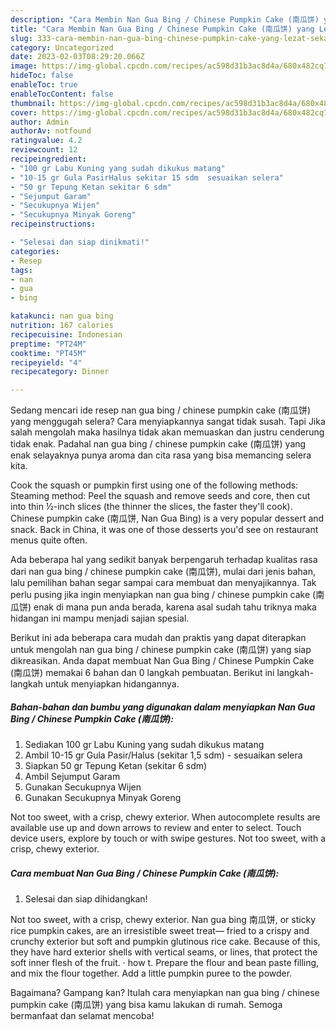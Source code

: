 ```yaml
---
description: "Cara Membin Nan Gua Bing / Chinese Pumpkin Cake (南瓜饼) yang Lezat Sekali"
title: "Cara Membin Nan Gua Bing / Chinese Pumpkin Cake (南瓜饼) yang Lezat Sekali"
slug: 333-cara-membin-nan-gua-bing-chinese-pumpkin-cake-yang-lezat-sekali
category: Uncategorized
date: 2023-02-03T08:29:20.066Z
image: https://img-global.cpcdn.com/recipes/ac598d31b3ac8d4a/680x482cq70/nan-gua-bing-chinese-pumpkin-cake-南瓜饼-foto-resep-utama.jpg
hideToc: false
enableToc: true
enableTocContent: false
thumbnail: https://img-global.cpcdn.com/recipes/ac598d31b3ac8d4a/680x482cq70/nan-gua-bing-chinese-pumpkin-cake-南瓜饼-foto-resep-utama.jpg
cover: https://img-global.cpcdn.com/recipes/ac598d31b3ac8d4a/680x482cq70/nan-gua-bing-chinese-pumpkin-cake-南瓜饼-foto-resep-utama.jpg
author: Admin
authorAv: notfound
ratingvalue: 4.2
reviewcount: 12
recipeingredient:
- "100 gr Labu Kuning yang sudah dikukus matang"
- "10-15 gr Gula PasirHalus sekitar 15 sdm  sesuaikan selera"
- "50 gr Tepung Ketan sekitar 6 sdm"
- "Sejumput Garam"
- "Secukupnya Wijen"
- "Secukupnya Minyak Goreng"
recipeinstructions:

- "Selesai dan siap dinikmati!"
categories:
- Resep
tags:
- nan
- gua
- bing

katakunci: nan gua bing 
nutrition: 167 calories
recipecuisine: Indonesian
preptime: "PT24M"
cooktime: "PT45M"
recipeyield: "4"
recipecategory: Dinner

---
```



Sedang mencari ide resep nan gua bing / chinese pumpkin cake (南瓜饼) yang menggugah selera? Cara menyiapkannya sangat tidak susah. Tapi Jika salah mengolah maka hasilnya tidak akan memuaskan dan justru cenderung tidak enak. Padahal nan gua bing / chinese pumpkin cake (南瓜饼) yang enak selayaknya punya aroma dan cita rasa yang bisa memancing selera kita.


Cook the squash or pumpkin first using one of the following methods: Steaming method: Peel the squash and remove seeds and core, then cut into thin ½-inch slices (the thinner the slices, the faster they&#39;ll cook). Chinese pumpkin cake (南瓜饼, Nan Gua Bing) is a very popular dessert and snack. Back in China, it was one of those desserts you&#39;d see on restaurant menus quite often.

Ada beberapa hal yang sedikit banyak berpengaruh terhadap kualitas rasa dari nan gua bing / chinese pumpkin cake (南瓜饼), mulai dari jenis bahan, lalu pemilihan bahan segar sampai cara membuat dan menyajikannya. Tak perlu pusing jika ingin menyiapkan nan gua bing / chinese pumpkin cake (南瓜饼) enak di mana pun anda berada, karena asal sudah tahu triknya maka hidangan ini mampu menjadi sajian spesial.


Berikut ini ada beberapa cara mudah dan praktis yang dapat diterapkan untuk mengolah nan gua bing / chinese pumpkin cake (南瓜饼) yang siap dikreasikan. Anda dapat membuat Nan Gua Bing / Chinese Pumpkin Cake (南瓜饼) memakai 6 bahan dan 0 langkah pembuatan. Berikut ini langkah-langkah untuk menyiapkan hidangannya.

<!--inarticleads1-->

##### Bahan-bahan dan bumbu yang digunakan dalam menyiapkan Nan Gua Bing / Chinese Pumpkin Cake (南瓜饼):

1. Sediakan 100 gr Labu Kuning yang sudah dikukus matang
1. Ambil 10-15 gr Gula Pasir/Halus (sekitar 1,5 sdm) - sesuaikan selera
1. Siapkan 50 gr Tepung Ketan (sekitar 6 sdm)
1. Ambil Sejumput Garam
1. Gunakan Secukupnya Wijen
1. Gunakan Secukupnya Minyak Goreng


Not too sweet, with a crisp, chewy exterior. When autocomplete results are available use up and down arrows to review and enter to select. Touch device users, explore by touch or with swipe gestures. Not too sweet, with a crisp, chewy exterior. 

<!--inarticleads2-->

##### Cara membuat Nan Gua Bing / Chinese Pumpkin Cake (南瓜饼):


1. Selesai dan siap dihidangkan!

Not too sweet, with a crisp, chewy exterior. Nan gua bing 南瓜饼, or sticky rice pumpkin cakes, are an irresistible sweet treat— fried to a crispy and crunchy exterior but soft and pumpkin glutinous rice cake. Because of this, they have hard exterior shells with vertical seams, or lines, that protect the soft inner flesh of the fruit. · how t. Prepare the flour and bean paste filling, and mix the flour together. Add a little pumpkin puree to the powder. 

Bagaimana? Gampang kan? Itulah cara menyiapkan nan gua bing / chinese pumpkin cake (南瓜饼) yang bisa kamu lakukan di rumah. Semoga bermanfaat dan selamat mencoba!
